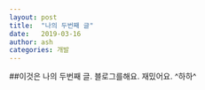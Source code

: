 ```yaml
---
layout: post
title:  "나의 두번째 글"
date:   2019-03-16	
author: ash
categories: 개발
---
```


##이것은 나의 두번째 글.
블로그를해요.
재밌어요.
^하하^



